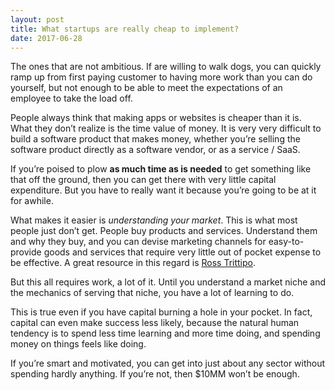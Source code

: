 ```yaml
---
layout: post
title: What startups are really cheap to implement?
date: 2017-06-28
---
```


<p>The ones that are not ambitious. If are willing to walk dogs, you can quickly ramp up from first paying customer to having more work than you can do yourself, but not enough to be able to meet the expectations of an employee to take the load off.</p><p>People always think that making apps or websites is cheaper than it is. What they don’t realize is the time value of money. It is very very difficult to build a software product that makes money, whether you’re selling the software product directly as a software vendor, or as a service / SaaS.</p><p>If you’re poised to plow <b>as much time as is needed</b> to get something like that off the ground, then you can get there with very little capital expenditure. But you have to really want it because you’re going to be at it for awhile.</p><p>What makes it easier is <i>understanding your market</i>. This is what most people just don’t get. People buy products and services. Understand them and why they buy, and you can devise marketing channels for easy-to-provide goods and services that require very little out of pocket expense to be effective. A great resource in this regard is <a href="/profile/Ross-Trittipo">Ross Trittipo</a>.</p><p>But this all requires work, a lot of it. Until you understand a market niche and the mechanics of serving that niche, you have a lot of learning to do.</p><p>This is true even if you have capital burning a hole in your pocket. In fact, capital can even make success less likely, because the natural human tendency is to spend less time learning and more time doing, and spending money on things feels like doing.</p><p>If you’re smart and motivated, you can get into just about any sector without spending hardly anything. If you’re not, then $10MM won’t be enough.</p>
